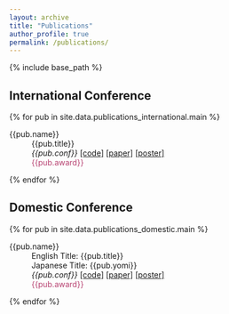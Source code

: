 ```yaml
---
layout: archive
title: "Publications"
author_profile: true
permalink: /publications/
---
```


{% include base_path %}

## International Conference
{% for pub in site.data.publications_international.main %}
<p style="margin-left: 40px; text-indent: -40px;">
{{pub.name}} <br>
{{pub.title}} <br>
<em>{{pub.conf}} </em>
<a href="{{pub.code}}">[code]</a>
<a href="{{pub.paper}}">[paper]</a>
<a href="{{pub.poster}}">[poster]</a>
<span style="color: #b74170;"><br>{{pub.award}}</span>
</p>
{% endfor %}

## Domestic Conference
{% for pub in site.data.publications_domestic.main %}
<p style="margin-left: 40px; text-indent: -40px;">
{{pub.name}} <br>
English Title: {{pub.title}} <br>
Japanese Title: {{pub.yomi}} <br>
<em>{{pub.conf}} </em>
<a href="{{pub.code}}">[code]</a>
<a href="{{pub.paper}}">[paper]</a>
<a href="{{pub.poster}}">[poster]</a>
<span style="color: #b74170;"><br>{{pub.award}}</span>
</p>
{% endfor %}